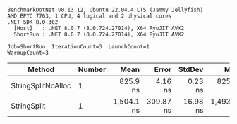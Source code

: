 ```

BenchmarkDotNet v0.13.12, Ubuntu 22.04.4 LTS (Jammy Jellyfish)
AMD EPYC 7763, 1 CPU, 4 logical and 2 physical cores
.NET SDK 8.0.302
  [Host]   : .NET 8.0.7 (8.0.724.27014), X64 RyuJIT AVX2
  ShortRun : .NET 8.0.7 (8.0.724.27014), X64 RyuJIT AVX2

Job=ShortRun  IterationCount=3  LaunchCount=1  
WarmupCount=3  

```
| Method             | Number | Mean       | Error     | StdDev   | Min        | Max        | Gen0   | Allocated |
|------------------- |------- |-----------:|----------:|---------:|-----------:|-----------:|-------:|----------:|
| StringSplitNoAlloc | 1      |   825.9 ns |   4.16 ns |  0.23 ns |   825.7 ns |   826.1 ns |      - |         - |
| StringSplit        | 1      | 1,504.1 ns | 309.87 ns | 16.98 ns | 1,493.6 ns | 1,523.7 ns | 0.0381 |    3208 B |
